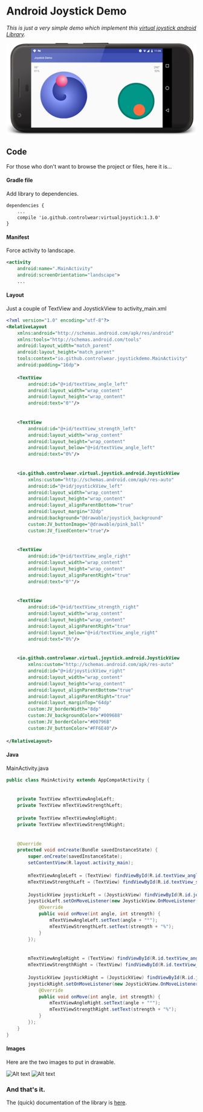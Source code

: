 # Android Joystick Demo

_This is just a very simple demo which implement this [virtual joystick android Library](https://github.com/controlwear/virtual-joystick-android)._

![Alt text](/android-joystick-demo.png?raw=true "Double Android Joystick")

## Code
For those who don't want to browse the project or files, here it is...

#### Gradle file
Add library to dependencies.

```
dependencies {
    ...
    compile 'io.github.controlwear:virtualjoystick:1.3.0'
}
```

#### Manifest
Force activity to landscape.
```xml
<activity
    android:name=".MainActivity"
    android:screenOrientation="landscape">
    ...
```

####  Layout
Just a couple of TextView and JoystickView to activity_main.xml
```xml
<?xml version="1.0" encoding="utf-8"?>
<RelativeLayout
    xmlns:android="http://schemas.android.com/apk/res/android"
    xmlns:tools="http://schemas.android.com/tools"
    android:layout_width="match_parent"
    android:layout_height="match_parent"
    tools:context="io.github.controlwear.joystickdemo.MainActivity"
    android:padding="16dp">

    <TextView
        android:id="@+id/textView_angle_left"
        android:layout_width="wrap_content"
        android:layout_height="wrap_content"
        android:text="0°"/>


    <TextView
        android:id="@+id/textView_strength_left"
        android:layout_width="wrap_content"
        android:layout_height="wrap_content"
        android:layout_below="@+id/textView_angle_left"
        android:text="0%"/>


    <io.github.controlwear.virtual.joystick.android.JoystickView
        xmlns:custom="http://schemas.android.com/apk/res-auto"
        android:id="@+id/joystickView_left"
        android:layout_width="wrap_content"
        android:layout_height="wrap_content"
        android:layout_alignParentBottom="true"
        android:layout_margin="32dp"
        android:background="@drawable/joystick_background"
        custom:JV_buttonImage="@drawable/pink_ball"
        custom:JV_fixedCenter="true"/>


    <TextView
        android:id="@+id/textView_angle_right"
        android:layout_width="wrap_content"
        android:layout_height="wrap_content"
        android:layout_alignParentRight="true"
        android:text="0°"/>


    <TextView
        android:id="@+id/textView_strength_right"
        android:layout_width="wrap_content"
        android:layout_height="wrap_content"
        android:layout_alignParentRight="true"
        android:layout_below="@+id/textView_angle_right"
        android:text="0%"/>


    <io.github.controlwear.virtual.joystick.android.JoystickView
        xmlns:custom="http://schemas.android.com/apk/res-auto"
        android:id="@+id/joystickView_right"
        android:layout_width="wrap_content"
        android:layout_height="wrap_content"
        android:layout_alignParentBottom="true"
        android:layout_alignParentRight="true"
        android:layout_marginTop="64dp"
        custom:JV_borderWidth="8dp"
        custom:JV_backgroundColor="#009688"
        custom:JV_borderColor="#00796B"
        custom:JV_buttonColor="#FF6E40"/>

</RelativeLayout>
```

#### Java
MainActivity.java
```java
public class MainActivity extends AppCompatActivity {


    private TextView mTextViewAngleLeft;
    private TextView mTextViewStrengthLeft;

    private TextView mTextViewAngleRight;
    private TextView mTextViewStrengthRight;


    @Override
    protected void onCreate(Bundle savedInstanceState) {
        super.onCreate(savedInstanceState);
        setContentView(R.layout.activity_main);

        mTextViewAngleLeft = (TextView) findViewById(R.id.textView_angle_left);
        mTextViewStrengthLeft = (TextView) findViewById(R.id.textView_strength_left);

        JoystickView joystickLeft = (JoystickView) findViewById(R.id.joystickView_left);
        joystickLeft.setOnMoveListener(new JoystickView.OnMoveListener() {
            @Override
            public void onMove(int angle, int strength) {
                mTextViewAngleLeft.setText(angle + "°");
                mTextViewStrengthLeft.setText(strength + "%");
            }
        });


        mTextViewAngleRight = (TextView) findViewById(R.id.textView_angle_right);
        mTextViewStrengthRight = (TextView) findViewById(R.id.textView_strength_right);

        JoystickView joystickRight = (JoystickView) findViewById(R.id.joystickView_right);
        joystickRight.setOnMoveListener(new JoystickView.OnMoveListener() {
            @Override
            public void onMove(int angle, int strength) {
                mTextViewAngleRight.setText(angle + "°");
                mTextViewStrengthRight.setText(strength + "%");
            }
        });
    }
}
```

#### Images
Here are the two images to put in drawable.

![Alt text](/app/src/main/res/drawable/pink_ball.png?raw=true "Android Joystick Button")
![Alt text](/app/src/main/res/drawable/joystick_background.png?raw=true "Android Joystick Background")

### And that's it.
The (quick) documentation of the library is [here](https://github.com/controlwear/virtual-joystick-android).
